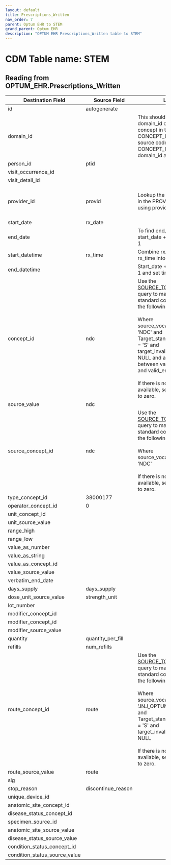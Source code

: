 ```yaml
---
layout: default
title: Prescriptions_Written
nav_order: 7
parent: Optum EHR to STEM
grand_parent: Optum EHR
description: "OPTUM EHR Prescriptions_Written table to STEM"
---
```


# CDM Table name: STEM

## Reading from OPTUM_EHR.Prescriptions_Written

|     Destination Field    |     Source Field    |     Logic    |     Comment    |
|-|-|-|-|
| id | autogenerate  | | |
| domain_id |   | This should be the domain_id of the standard concept in the CONCEPT_ID field. If a source code is mapped to CONCEPT_ID 0, put the domain_id as Observation.| |
| person_id | ptid | | |
| visit_occurrence_id | |  | |
| visit_detail_id| | | |
| provider_id | provid | Lookup the PROVIDER_ID in the PROVIDER table using provid|If provid is blank then leave PROVIDER_ID blank|
| start_date | rx_date  | | |
| end_date |  | To find end_date, do start_date + days_supply-1 | | 
| start_datetime | rx_time | Combine rx_date and rx_time into a datetime| |
| end_datetime | | Start_date + days_supply-1 and set time to midnight | |
| concept_id |ndc |Use the [SOURCE_TO_STANDARD](https://github.com/OHDSI/ETL-LambdaBuilder/blob/master/docs/Standard%20Queries/SOURCE_TO_STANDARD.sql) query to map the code to standard concept(s) with the following filters: <br> <br>  Where source_vocabulary_id = 'NDC'  and Target_standard_concept = 'S'  and target_invalid_reason is NULL and admin_date between valid_start_date and valid_end_date<br><br>If there is no mapping available, set concept_id to zero.| |
|source_value| ndc |||
| source_concept_id | ndc | Use the [SOURCE_TO_SOURCE](https://github.com/OHDSI/ETL-LambdaBuilder/blob/master/docs/Standard%20Queries/SOURCE_TO_SOURCE.sql) query to map the code to standard concept(s) with the following filters: <br> <br>  Where source_vocabulary_id = 'NDC'<br><br>If there is no mapping available, set concept_id to zero.| |
| type_concept_id | 38000177  |  | | 
| operator_concept_id | 0 | | |
| unit_concept_id | | | |
| unit_source_value |  | | |
| range_high | |  | | 
| range_low |  | | |
| value_as_number |  || |
| value_as_string | || |
| value_as_concept_id |  | | |
| value_source_value |  | | |
| verbatim_end_date |   | | |
| days_supply | days_supply | | |
| dose_unit_source_value | strength_unit | | |
| lot_number |  | | |
| modifier_concept_id |   | | |
| modifier_concept_id |  | | |
| modifier_source_value |  | | |
| quantity | quantity_per_fill | | |
| refills | num_refills | | |
| route_concept_id | route | Use the [SOURCE_TO_STANDARD](https://github.com/OHDSI/ETL-LambdaBuilder/blob/master/docs/Standard%20Queries/SOURCE_TO_STANDARD.sql) query to map the code to standard concept(s) with the following filters: <br> <br>  Where source_vocabulary_id = 'JNJ_OPTUM_EHR_ROUTE'  and Target_standard_concept = 'S'  and target_invalid_reason is NULL<br><br>If there is no mapping available, set concept_id to zero. | |
| route_source_value | route | | |
| sig |   | | |
| stop_reason | discontinue_reason | | |
| unique_device_id |  | | |
| anatomic_site_concept_id |  | | |
| disease_status_concept_id |   | | |
| specimen_source_id | | | |
| anatomic_site_source_value |  | | |
| disease_status_source_value |  | | |
| condition_status_concept_id | | | |
| condition_status_source_value | | | |